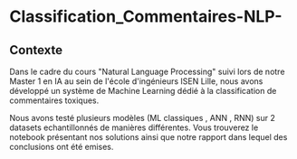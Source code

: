 # Classification_Commentaires-NLP-

## Contexte

Dans le cadre du cours "Natural Language Processing" suivi lors de notre Master 1 en IA au sein de l'école d'ingénieurs ISEN Lille, nous avons développé un système de Machine Learning dédié à la classification de commentaires toxiques.

Nous avons testé plusieurs modèles (ML classiques , ANN , RNN) sur 2 datasets echantillonnés de manières différentes. Vous trouverez le notebook présentant nos solutions ainsi que notre rapport dans lequel des conclusions ont été emises. 


